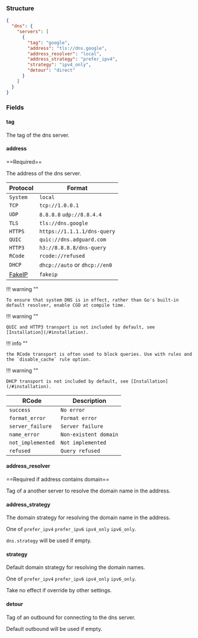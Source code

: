 ### Structure

```json
{
  "dns": {
    "servers": [
      {
        "tag": "google",
        "address": "tls://dns.google",
        "address_resolver": "local",
        "address_strategy": "prefer_ipv4",
        "strategy": "ipv4_only",
        "detour": "direct"
      }
    ]
  }
}

```

### Fields

#### tag

The tag of the dns server.

#### address

==Required==

The address of the dns server.

| Protocol            | Format                        |
|---------------------|-------------------------------|
| `System`            | `local`                       |
| `TCP`               | `tcp://1.0.0.1`               |
| `UDP`               | `8.8.8.8` `udp://8.8.4.4`     |
| `TLS`               | `tls://dns.google`            |
| `HTTPS`             | `https://1.1.1.1/dns-query`   |
| `QUIC`              | `quic://dns.adguard.com`      |
| `HTTP3`             | `h3://8.8.8.8/dns-query`      |
| `RCode`             | `rcode://refused`             |
| `DHCP`              | `dhcp://auto` or `dhcp://en0` |
|  [FakeIP](/configuration/dns/fakeip) | `fakeip`                      |

!!! warning ""

    To ensure that system DNS is in effect, rather than Go's built-in default resolver, enable CGO at compile time.

!!! warning ""

    QUIC and HTTP3 transport is not included by default, see [Installation](/#installation).

!!! info ""

    the RCode transport is often used to block queries. Use with rules and the `disable_cache` rule option.

!!! warning ""

    DHCP transport is not included by default, see [Installation](/#installation).

| RCode             | Description           | 
|-------------------|-----------------------|
| `success`         | `No error`            |
| `format_error`    | `Format error`        |
| `server_failure`  | `Server failure`      |
| `name_error`      | `Non-existent domain` |
| `not_implemented` | `Not implemented`     |
| `refused`         | `Query refused`       |

#### address_resolver

==Required if address contains domain==

Tag of a another server to resolve the domain name in the address.

#### address_strategy

The domain strategy for resolving the domain name in the address.

One of `prefer_ipv4` `prefer_ipv6` `ipv4_only` `ipv6_only`.

`dns.strategy` will be used if empty.

#### strategy

Default domain strategy for resolving the domain names.

One of `prefer_ipv4` `prefer_ipv6` `ipv4_only` `ipv6_only`.

Take no effect if override by other settings.

#### detour

Tag of an outbound for connecting to the dns server.

Default outbound will be used if empty.
